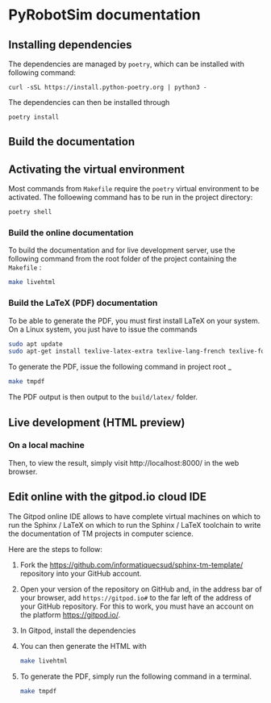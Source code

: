 
# PyRobotSim documentation

## Installing dependencies

The dependencies are managed by `poetry`, which can be installed with following
command:

```{bash}
curl -sSL https://install.python-poetry.org | python3 -
```

The dependencies can then be installed through

```{bash}
poetry install
```

## Build the documentation

## Activating the virtual environment

Most commands from `Makefile` require the `poetry` virtual environment to be
activated. The folloewing command has to be run in the project directory:

```bash
poetry shell
```

### Build the online documentation

To build the documentation and for live development server, use the following
command from the root folder of the project containing the `Makefile` :

```bash
make livehtml
```

### Build the LaTeX (PDF) documentation

To be able to generate the PDF, you must first install LaTeX on your system. On
a Linux system, you just have to issue the commands

```bash
sudo apt update
sudo apt-get install texlive-latex-extra texlive-lang-french texlive-fonts-recommended latexmk
```

To generate the PDF, issue the following command in project root _

```bash
make tmpdf
```

The PDF output is then output to the `build/latex/` folder.

## Live development (HTML preview)

### On a local machine

Then, to view the result, simply visit http://localhost:8000/ in the web
browser.

## Edit online with the gitpod.io cloud IDE

The Gitpod online IDE allows to have complete virtual machines on which to run
the Sphinx / LaTeX on which to run the Sphinx / LaTeX toolchain to write the
documentation of TM projects in computer science.

Here are the steps to follow:

1. Fork the https://github.com/informatiquecsud/sphinx-tm-template/ repository
   into your GitHub account.

2. Open your version of the repository on GitHub and, in the address bar of your
   browser, add `https://gitpod.io#` to the far left of the address of your
   GitHub repository. For this to work, you must have an account on the platform
   https://gitpod.io/.

3. In Gitpod, install the dependencies

4. You can then generate the HTML with

   ```bash
   make livehtml
   ```

5. To generate the PDF, simply run the following command in a terminal.

   ```bash
   make tmpdf
   ```

